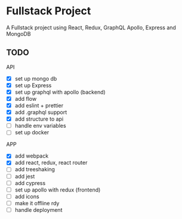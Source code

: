 # Fullstack Project

A Fullstack project using React, Redux, GraphQL Apollo, Express and MongoDB

## TODO

API
- [x] set up mongo db
- [x] set up Express
- [x] set up graphql with apollo (backend)
- [x] add flow
- [x] add eslint + prettier
- [x] add .graphql support
- [x] add structure to api
- [ ] handle env variables
- [ ] set up docker

APP
- [x] add webpack
- [x] add react, redux, react router
- [ ] add treeshaking
- [ ] add jest
- [ ] add cypress
- [ ] set up apollo with redux (frontend)
- [ ] add icons
- [ ] make it offline rdy
- [ ] handle deployment
